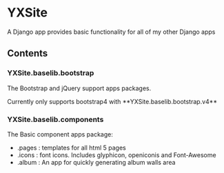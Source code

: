 # YXSite

A Django app provides basic functionality for all of my other Django apps

## Contents

### YXSite.baselib.bootstrap
The Bootstrap and jQuery support apps packages.
<p/>
Currently only supports bootstrap4 with **YXSite.baselib.bootstrap.v4**

### YXSite.baselib.components
The Basic component apps package:

- .pages : templates for all html 5 pages
- .icons : font icons. Includes glyphicon, openiconis and Font-Awesome
- .album : An app for quickly generating album walls area

